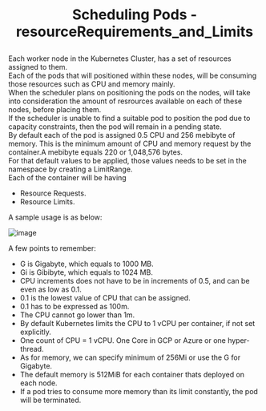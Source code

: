 # <p style="text-align: center;">Scheduling Pods - resourceRequirements_and_Limits</p>

Each worker node in the Kubernetes Cluster, has a set of resources assigned to them. <br>
Each of the pods that will positioned within these nodes, will be consuming those resources such as CPU and memory mainly.<br>
When the scheduler plans on positioning the pods on the nodes, will take into consideration the amount of resrources available on each of these nodes, before placing them.<br>
If the scheduler is unable to find a suitable pod to position the pod due to capacity constraints, then the pod will remain in a pending state.<br>
By default each of the pod is assigned 0.5 CPU and 256 mebibyte of memory. This is the minimum amount of CPU and memory request by the container.A mebibyte equals 220 or 1,048,576 bytes.<br>
For that default values to be applied, those values needs to be set in the namespace by creating a LimitRange.<br>
Each of the container will be having 
+ Resource Requests.
+ Resource Limits.<br>

A sample usage is as below:<br>

![image](https://github.com/pyvivid/K8S-References/assets/94853400/2a1b3cfc-23dd-4aed-ad03-5281e9a283fb)

A few points to remember:
+ G is Gigabyte, which equals to 1000 MB.
+ Gi is Gibibyte, which equals to 1024 MB.
+ CPU increments does not have to be in increments of 0.5, and can be even as low as 0.1.
+ 0.1 is the lowest value of CPU that can be assigned.
+ 0.1 has to be expressed as 100m.
+ The CPU cannot go lower than 1m.
+ By default Kubernetes limits the CPU to 1 vCPU per container, if not set explicitly.
+ One count of CPU = 1 vCPU. One Core in GCP or Azure or one hyper-thread.
+ As for memory, we can specify minimum of 256Mi or use the G for Gigabyte.
+ The default memory is 512MiB for each container thats deployed on each node.
+ If a pod tries to consume more memory than its limit constantly, the pod will be terminated.


